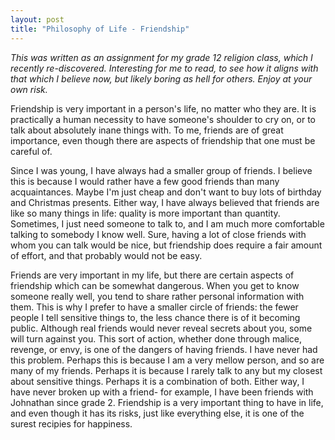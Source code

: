 ```yaml
---
layout: post
title: "Philosophy of Life - Friendship"
---
```


*This was written as an assignment for my grade 12 religion class, which I recently re-discovered. Interesting for me to read, to see how it aligns with that which I believe now, but likely boring as hell for others. Enjoy at your own risk.*

Friendship is very important in a person's life, no matter who they are. It is practically a human necessity to have someone's shoulder to cry on, or to talk about absolutely inane things with. To me, friends are of great importance, even though there are aspects of friendship that one must be careful of.

Since I was young, I have always had a smaller group of friends. I believe this is because I would rather have a few good friends than many acquaintances. Maybe I'm just cheap and don't want to buy lots of birthday and Christmas presents. Either way, I have always believed that friends are like so many things in life: quality is more important than quantity. Sometimes, I just need someone to talk to, and I am much more comfortable talking to somebody I know well. Sure, having a lot of close friends with whom you can talk would be nice, but friendship does require a fair amount of effort, and that probably would not be easy.

Friends are very important in my life, but there are certain aspects of friendship which can be somewhat dangerous. When you get to know someone really well, you tend to share rather personal information with them. This is why I prefer to have a smaller circle of friends: the fewer people I tell sensitive things to, the less chance there is of it becoming public. Although real friends would never reveal secrets about you, some will turn against you. This sort of action, whether done through malice, revenge, or envy, is one of the dangers of having friends. I have never had this problem. Perhaps this is because I am a very mellow person, and so are many of my friends. Perhaps it is because I rarely talk to any but my closest about sensitive things. Perhaps it is a combination of both. Either way, I have never broken up with a friend- for example, I have been friends with Johnathan since grade 2. Friendship is a very important thing to have in life, and even though it has its risks, just like everything else, it is one of the surest recipies for happiness.
